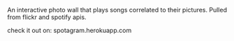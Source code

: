 <!-- 1. spotify docs/
1.5 find that api in js stuff
2. create html page(play button) + js file(jquery calls?? api shiz..)
3.  getting a call to work ()
4.click again for pause
5. link up instagram api
6. css work
  had all the images be the same size

what url do we want
how are we going to genereate search term to plug into spotify
somewhere set image id to this .something
1000. mvp on click photo from photo wall on page from library that we have that has description in alt tag, search that alt tag in spotify api, palyback give back first song

10000. MVP v2 -> click photo generated by instagram*flickr api, looks at the hashtag on that ,searches spotify api w/ that hashtag word, plays first search result with that word in it
- add MVC
-pause
A store to hold the data
Three models with at least one has-many, belongs-to relationship
One controller per model
-add border to pics thats being played
- get store to work
- add scroll loading http://stackoverflow.com/questions/14035180/jquery-load-more-data-on-scroll
- bootstrap
- heroku(?)
- internet fame
At least one API call
An adapter function to make the API call and parse the data

Require.ments
-->

An interactive photo wall that plays songs correlated to their pictures. Pulled from flickr and spotify apis.

check it out on: spotagram.herokuapp.com
